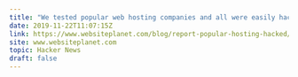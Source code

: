 ```yaml
---
title: "We tested popular web hosting companies and all were easily hacked"
date: 2019-11-22T11:07:15Z
link: https://www.websiteplanet.com/blog/report-popular-hosting-hacked/?utm_medium=RSS&utm_source=hune
site: www.websiteplanet.com
topic: Hacker News
draft: false
---
```

